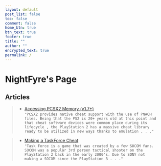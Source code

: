 ```yaml
---
layout: default
post_list: false
toc: false
comment: false
home_btn: true
btn_text: true
footer: true
title: ""
author: ""
encrypted_text: true
permalink: /
---
```


# NightFyre's Page

## Articles
> - [Accessing PCSX2 Memory (v1.7+)](/PCSX2_Trainer/)  
`"PCSX2 provides native cheat support with the use of PNACH files. Being that the PS2 is 20+ years old at this point and that cheat software devices were common place during its lifecycle , the PlayStation 2 has a massive cheat library ready to be utilized in new ways thanks to emulation . . ."`

> - [Making a TaskForce Cheat](/TaskForce_Internal/)  
`"Task Force is a game that was created by a few SOCOM fans. SOCOM was a popular 3rd person tactical shooter on the PlayStation 2 back in the early 2000's. Due to SONY not making a SOCOM since the PlayStation 3 . . ."`

<!--    Future Articles

> - [PCSX2 v1.6 Recompile Virtual Memory](/Old_PCSX2_Trainer)  

> - [SOCOM Internal Menu (PCSX2 v1.7)](/Socom_Internal/)  

> - [Initializing Dear ImGui](/init_DearImGui/)  

> - [Game BootStrapper](/Bootstrapper/)  

> - [Using an Unreal Engine SDK](/init_UnrealSDK)

-->